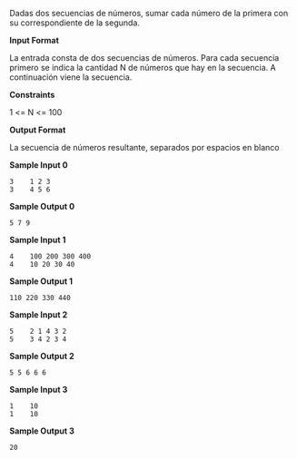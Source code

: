 Dadas dos secuencias de números, sumar cada número de la primera con su
correspondiente de la segunda.

**Input Format**

La entrada consta de dos secuencias de números. Para cada secuencia
primero se indica la cantidad N de números que hay en la secuencia. A
continuación viene la secuencia.

**Constraints**

1 \<= N \<= 100

**Output Format**

La secuencia de números resultante, separados por espacios en blanco

**Sample Input 0**

    3    1 2 3
    3    4 5 6

**Sample Output 0**

    5 7 9

**Sample Input 1**

    4    100 200 300 400
    4    10 20 30 40

**Sample Output 1**

    110 220 330 440

**Sample Input 2**

    5    2 1 4 3 2
    5    3 4 2 3 4

**Sample Output 2**

    5 5 6 6 6

**Sample Input 3**

    1    10
    1    10

**Sample Output 3**

``` 
20
```
